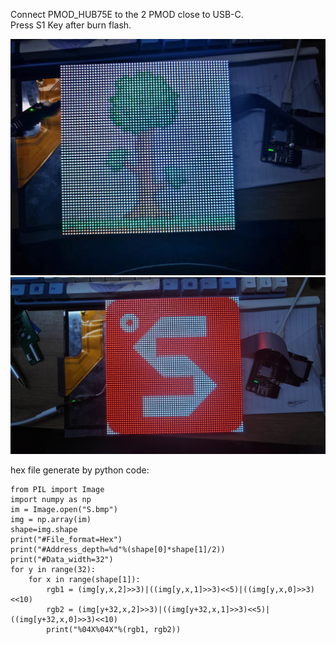 Connect PMOD_HUB75E to the 2 PMOD close to USB-C.   
Press S1 Key after burn flash.   

![pic1](./docs/images/pic1.jpg)
![pic2](./docs/images/pic2.jpg)

hex file generate by python code:   
```   
from PIL import Image
import numpy as np
im = Image.open("S.bmp")
img = np.array(im)
shape=img.shape
print("#File_format=Hex")
print("#Address_depth=%d"%(shape[0]*shape[1]/2))
print("#Data_width=32")
for y in range(32):
    for x in range(shape[1]):
        rgb1 = (img[y,x,2]>>3)|((img[y,x,1]>>3)<<5)|((img[y,x,0]>>3)<<10)
        rgb2 = (img[y+32,x,2]>>3)|((img[y+32,x,1]>>3)<<5)|((img[y+32,x,0]>>3)<<10)
        print("%04X%04X"%(rgb1, rgb2))
```



